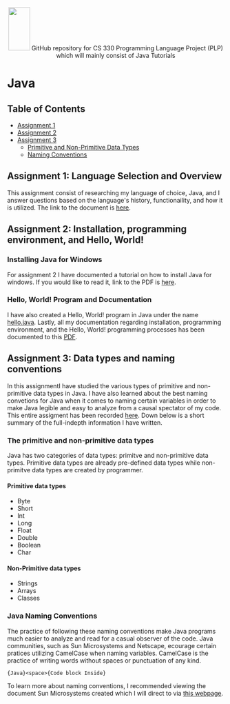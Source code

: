 <br />
<p align="center">
<img src="https://upload.wikimedia.org/wikipedia/en/thumb/3/30/Java_programming_language_logo.svg/212px-Java_programming_language_logo.svg.png" width="50" height="100">
GitHub repository for CS 330 Programming Language Project (PLP) which will mainly consist of Java Tutorials
</p>

# Java

<!-- TABLE OF CONTENTS -->
## Table of Contents  
* [Assignment 1](#assignment-1-language-selection-and-overview)  
* [Assignment 2](#assignment-2-installation-programming-environment-and-hello-world)  
* [Assignment 3](#assignment-3-data-types-and-naming-conventions)  
  * [Primitive and Non-Primitive Data Types](#The-primitive-and-non-primitive-data-types)  
  * [Naming Conventions](#Java-Naming-Conventions)  

<a name="headers"/>

## Assignment 1: Language Selection and Overview
This assignment consist of researching my language of choice, Java, and I answer questions based on the language's history, functionaility, and how it is utilized.
The link to the document is <a href="https://github.com/elianalopez/Java/blob/master/Assignment1/PLP-Assignment1.pdf">here</a>.


## Assignment 2: Installation, programming environment, and Hello, World!
### Installing Java for Windows
For assignment 2 I have documented a tutorial on how to install Java for windows. If you would like to read it, link to the PDF is <a href="https://github.com/elianalopez/Java/blob/master/Assignment2/Java_Installation.pdf">here</a>.
### Hello, World! Program and Documentation
I have also created a Hello, World! program in Java under the name <a href="https://github.com/elianalopez/Java/blob/master/Assignment2/hello.java">hello.java</a>.
Lastly, all my documentation regarding installation, programming environment, and the Hello, World! programming processes has been documented to this <a href="https://github.com/elianalopez/Java/blob/master/Assignment2/PLP-Assignment2.pdf">PDF</a>.
## Assignment 3: Data types and naming conventions
In this assignmentI have studied the various types of primitive and non-primitive data types in Java. I have also learned about the best naming convetions for Java when it comes to naming certain variables in order to make Java legible and easy to analyze from a causal spectator of my code. This entire assigment has been recorded <a href="https://github.com/elianalopez/Java/blob/master/Assignment3/PLP-Assignment3.pdf">here</a>.
Down below is a short summary of the full-indepth information I have written.
### The primitive and non-primitive data types
Java has two categories of data types: primitve and non-primitive data types. Primitive data types are already pre-defined data types while non-primitve data types are created by programmer. 
#### Primitive data types
* Byte                
* Short               
* Int                 
* Long
* Float
* Double
* Boolean
* Char

#### Non-Primitive data types
* Strings               
* Arrays             
* Classes

### Java Naming Conventions
The practice of following these naming conventions make Java programs much easier to analyze and read for a casual observer of the code. Java communities, such as Sun Microsystems and Netscape, ecourage certain pratices utilizing CamelCase when naming variables. CamelCase is the practice of writing words without spaces or punctuation of any kind. 

```{Java}<space>{Code block Inside}```

To learn more about naming conventions, I recommended viewing the document Sun Microsystems created which I will direct to via <a href="https://www.oracle.com/java/technologies/javase/codeconventions-namingconventions.html">this webpage</a>.

